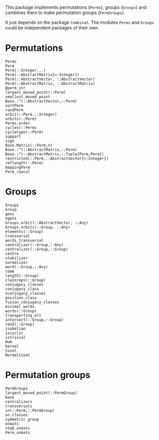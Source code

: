 This package implements permutations (`Perms`), groups (`Groups`) and combines
them to make permutation groups (`PermGroups`). 

It just depends on the package `Combinat`. The modules `Perms` and `Groups`
could be independent packages of their own.

# Permutations
```@docs
Perms
Perm
Perm(::Integer...)
Perm(::AbstractMatrix{<:Integer})
Perm(::AbstractVector, ::AbstractVector)
Perm(::AbstractMatrix, ::AbstractMatrix)
@perm_str
largest_moved_point(::Perm)
smallest_moved_point
Base.:^(::AbstractVector,::Perm) 
sortPerm
randPerm
orbit(::Perm,::Integer)
orbits(::Perm)
Perms.order
cycles(::Perm)
cycletype(::Perm)
support
sign
Base.Matrix(::Perm,n)
Base.:^(::AbstractMatrix,::Perm)
Base.:^(::AbstractMatrix,::Tuple{Perm,Perm})
restricted(::Perm,::AbstractVector{<:Integer})
reflength(::Perm)
mappingPerm
Perm_rowcol
```
# Groups
```@docs
Groups
Group
gens
ngens
Groups.orbit(::AbstractVector, ::Any)
Groups.orbits(::Group, ::Any)
elements(::Group)
transversal
words_transversal
centralizer(::Group,::Any)
centralizer(::Group,::Group)
centre
stabilizer
normalizer
word(::Group,::Any)
comm
length(::Group)
classreps(::Group)
conjugacy_classes
conjugacy_class
nconjugacy_classes
position_class
fusion_conjugacy_classes
minimal_words
words(::Group)
transporting_elt
intersect(::Group,::Group)
rand(::Group)
isabelian
iscyclic
istrivial
Hom
kernel
Coset
NormalCoset
```
# Permutation groups
```@docs
PermGroups
largest_moved_point(::PermGroup)
base
centralizers
transversals
in(::Perm,::PermGroup)
on_classes
symmetric_group
onmats
stab_onmats
Perm_onmats
```
